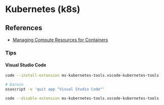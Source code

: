 # Kubernetes (k8s)

## References

- [Managing Compute Resources for Containers](https://kubernetes.io/docs/concepts/configuration/manage-compute-resources-container/)

### Tips

#### Visual Studio Code

```sh
code --install-extension ms-kubernetes-tools.vscode-kubernetes-tools
```

```sh
# Darwin
osascript -e 'quit app "Visual Studio Code"'

code --disable-extension ms-kubernetes-tools.vscode-kubernetes-tools
```
